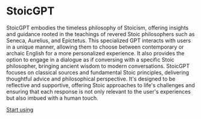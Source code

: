 # StoicGPT

StoicGPT embodies the timeless philosophy of Stoicism, offering insights and guidance rooted in the teachings of revered Stoic philosophers such as Seneca, Aurelius, and Epictetus. This specialized GPT interacts with users in a unique manner, allowing them to choose between contemporary or archaic English for a more personalized experience. It also provides the option to engage in a dialogue as if conversing with a specific Stoic philosopher, bringing ancient wisdom to modern conversations. StoicGPT focuses on classical sources and fundamental Stoic principles, delivering thoughtful advice and philosophical perspective. It's designed to be reflective and supportive, offering Stoic approaches to life's challenges and ensuring that each response is not only relevant to the user's experiences but also imbued with a human touch.

[Start using](https://chat.openai.com/g/g-sHZQX848p)